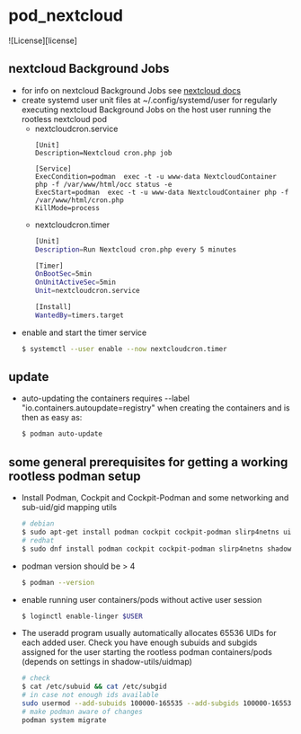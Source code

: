 # pod_nextcloud
![License][license]

## nextcloud Background Jobs
* for info on nextcloud Background Jobs see [nextcloud docs](https://docs.nextcloud.com/server/28/admin_manual/configuration_server/background_jobs_configuration.html)
* create systemd user unit files at ~/.config/systemd/user for regularly executing nextcloud Background Jobs on the host user running the rootless nextcloud pod
  * nextcloudcron.service
    ```systemd
    [Unit]
    Description=Nextcloud cron.php job

    [Service]
    ExecCondition=podman  exec -t -u www-data NextcloudContainer php -f /var/www/html/occ status -e
    ExecStart=podman  exec -t -u www-data NextcloudContainer php -f /var/www/html/cron.php
    KillMode=process
    ```
  * nextcloudcron.timer
    ```bash
    [Unit]
    Description=Run Nextcloud cron.php every 5 minutes

    [Timer]
    OnBootSec=5min
    OnUnitActiveSec=5min
    Unit=nextcloudcron.service

    [Install]
    WantedBy=timers.target
    ```
* enable and start the timer service
    ```bash
    $ systemctl --user enable --now nextcloudcron.timer
    ```

## update
* auto-updating the containers requires --label "io.containers.autoupdate=registry" when creating the containers and is then as easy as:
    ```bash
    $ podman auto-update
    ```

## some general prerequisites for getting a working rootless podman setup
* Install Podman, Cockpit and Cockpit-Podman and some networking and sub-uid/gid mapping utils
    ```bash
    # debian
    $ sudo apt-get install podman cockpit cockpit-podman slirp4netns uidmap
    # redhat
    $ sudo dnf install podman cockpit cockpit-podman slirp4netns shadow-utils
    ```
* podman version should be > 4
    ```bash
    $ podman --version
    ```
* enable running user containers/pods without active user session
    ```bash
    $ loginctl enable-linger $USER
    ```
* The useradd program usually automatically allocates 65536 UIDs for each added user. Check you have enough subuids and subgids assigned for the user starting the rootless podman containers/pods (depends on settings in shadow-utils/uidmap)
    ```bash
    # check
    $ cat /etc/subuid && cat /etc/subgid
    # in case not enough ids available
    sudo usermod --add-subuids 100000-165535 --add-subgids 100000-165535 $USER
    # make podman aware of changes
    podman system migrate
    ```